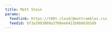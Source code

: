 ```yaml
---
title: Matt Stein
params:
  feedlink: https://t00t.cloud/@mattrambles.rss
  feedid: bf3a3993009a3709ee6421b0b663b5d9
---
```

